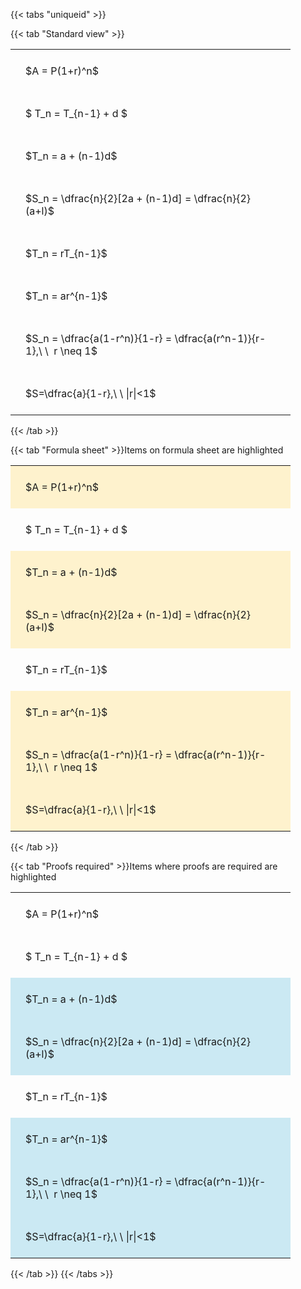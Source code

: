 ---
---

{{< tabs "uniqueid" >}}

{{< tab "Standard view" >}}

<style type="text/css">
#T_63891 th.col_heading {
  text-align: left;
  font-size: 1em;
}
#T_63891 td {
  text-align: left;
  font-size: 1em;
  padding: 1.5em;
}
#T_63891_row0_col0, #T_63891_row1_col0, #T_63891_row2_col0, #T_63891_row3_col0, #T_63891_row4_col0, #T_63891_row5_col0, #T_63891_row6_col0, #T_63891_row7_col0 {
  width: 400px;
  white-space: pre-wrap;
}
</style>
<table id="T_63891">
  <thead>
  </thead>
  <tbody>
    <tr>
      <td id="T_63891_row0_col0" class="data row0 col0" >$A = P(1+r)^n$</td>
    </tr>
    <tr>
      <td id="T_63891_row1_col0" class="data row1 col0" >$ T_n = T_{n-1} + d $</td>
    </tr>
    <tr>
      <td id="T_63891_row2_col0" class="data row2 col0" >$T_n = a + (n-1)d$</td>
    </tr>
    <tr>
      <td id="T_63891_row3_col0" class="data row3 col0" >$S_n = \dfrac{n}{2}[2a + (n-1)d] = \dfrac{n}{2}(a+l)$</td>
    </tr>
    <tr>
      <td id="T_63891_row4_col0" class="data row4 col0" >$T_n = rT_{n-1}$</td>
    </tr>
    <tr>
      <td id="T_63891_row5_col0" class="data row5 col0" >$T_n = ar^{n-1}$</td>
    </tr>
    <tr>
      <td id="T_63891_row6_col0" class="data row6 col0" >$S_n = \dfrac{a(1-r^n)}{1-r} = \dfrac{a(r^n-1)}{r-1},\ \  r \neq 1$</td>
    </tr>
    <tr>
      <td id="T_63891_row7_col0" class="data row7 col0" >$S=\dfrac{a}{1-r},\ \ |r|<1$</td>
    </tr>
  </tbody>
</table>
{{< /tab >}}

{{< tab "Formula sheet" >}}Items on formula sheet are highlighted
<br>
<style type="text/css">
#T_ca323 th.col_heading {
  text-align: left;
  font-size: 1em;
}
#T_ca323 td {
  text-align: left;
  font-size: 1em;
  padding: 1.5em;
}
#T_ca323_row0_col0, #T_ca323_row2_col0, #T_ca323_row3_col0, #T_ca323_row5_col0, #T_ca323_row6_col0, #T_ca323_row7_col0 {
  width: 400px;
  background-color: rgba(255,194,10, 0.2);
  white-space: pre-wrap;
}
#T_ca323_row1_col0, #T_ca323_row4_col0 {
  width: 400px;
  white-space: pre-wrap;
}
</style>
<table id="T_ca323">
  <thead>
  </thead>
  <tbody>
    <tr>
      <td id="T_ca323_row0_col0" class="data row0 col0" >$A = P(1+r)^n$</td>
    </tr>
    <tr>
      <td id="T_ca323_row1_col0" class="data row1 col0" >$ T_n = T_{n-1} + d $</td>
    </tr>
    <tr>
      <td id="T_ca323_row2_col0" class="data row2 col0" >$T_n = a + (n-1)d$</td>
    </tr>
    <tr>
      <td id="T_ca323_row3_col0" class="data row3 col0" >$S_n = \dfrac{n}{2}[2a + (n-1)d] = \dfrac{n}{2}(a+l)$</td>
    </tr>
    <tr>
      <td id="T_ca323_row4_col0" class="data row4 col0" >$T_n = rT_{n-1}$</td>
    </tr>
    <tr>
      <td id="T_ca323_row5_col0" class="data row5 col0" >$T_n = ar^{n-1}$</td>
    </tr>
    <tr>
      <td id="T_ca323_row6_col0" class="data row6 col0" >$S_n = \dfrac{a(1-r^n)}{1-r} = \dfrac{a(r^n-1)}{r-1},\ \  r \neq 1$</td>
    </tr>
    <tr>
      <td id="T_ca323_row7_col0" class="data row7 col0" >$S=\dfrac{a}{1-r},\ \ |r|<1$</td>
    </tr>
  </tbody>
</table>
{{< /tab >}}

{{< tab "Proofs required" >}}Items where proofs are required are highlighted
<br>
<style type="text/css">
#T_80e39 th.col_heading {
  text-align: left;
  font-size: 1em;
}
#T_80e39 td {
  text-align: left;
  font-size: 1em;
  padding: 1.5em;
}
#T_80e39_row0_col0, #T_80e39_row1_col0, #T_80e39_row4_col0 {
  width: 400px;
  white-space: pre-wrap;
}
#T_80e39_row2_col0, #T_80e39_row3_col0, #T_80e39_row5_col0, #T_80e39_row6_col0, #T_80e39_row7_col0 {
  width: 400px;
  background-color: rgba(0,150,200, 0.2);
  white-space: pre-wrap;
}
</style>
<table id="T_80e39">
  <thead>
  </thead>
  <tbody>
    <tr>
      <td id="T_80e39_row0_col0" class="data row0 col0" >$A = P(1+r)^n$</td>
    </tr>
    <tr>
      <td id="T_80e39_row1_col0" class="data row1 col0" >$ T_n = T_{n-1} + d $</td>
    </tr>
    <tr>
      <td id="T_80e39_row2_col0" class="data row2 col0" >$T_n = a + (n-1)d$</td>
    </tr>
    <tr>
      <td id="T_80e39_row3_col0" class="data row3 col0" >$S_n = \dfrac{n}{2}[2a + (n-1)d] = \dfrac{n}{2}(a+l)$</td>
    </tr>
    <tr>
      <td id="T_80e39_row4_col0" class="data row4 col0" >$T_n = rT_{n-1}$</td>
    </tr>
    <tr>
      <td id="T_80e39_row5_col0" class="data row5 col0" >$T_n = ar^{n-1}$</td>
    </tr>
    <tr>
      <td id="T_80e39_row6_col0" class="data row6 col0" >$S_n = \dfrac{a(1-r^n)}{1-r} = \dfrac{a(r^n-1)}{r-1},\ \  r \neq 1$</td>
    </tr>
    <tr>
      <td id="T_80e39_row7_col0" class="data row7 col0" >$S=\dfrac{a}{1-r},\ \ |r|<1$</td>
    </tr>
  </tbody>
</table>
{{< /tab >}}
{{< /tabs >}}